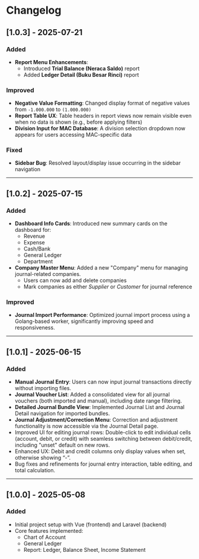 # Changelog

## [1.0.3] - 2025-07-21
### Added
- **Report Menu Enhancements**:
  - Introduced **Trial Balance (Neraca Saldo)** report
  - Added **Ledger Detail (Buku Besar Rinci)** report

### Improved
- **Negative Value Formatting**: Changed display format of negative values from `-1.000.000` to `(1.000.000)`
- **Report Table UX**: Table headers in report views now remain visible even when no data is shown (e.g., before applying filters)
- **Division Input for MAC Database**: A division selection dropdown now appears for users accessing MAC-specific data

### Fixed
- **Sidebar Bug**: Resolved layout/display issue occurring in the sidebar navigation

---

## [1.0.2] - 2025-07-15
### Added
- **Dashboard Info Cards**: Introduced new summary cards on the dashboard for:
  - Revenue
  - Expense
  - Cash/Bank
  - General Ledger
  - Department
- **Company Master Menu**: Added a new "Company" menu for managing journal-related companies.
  - Users can now add and delete companies
  - Mark companies as either *Supplier* or *Customer* for journal reference

### Improved
- **Journal Import Performance**: Optimized journal import process using a Golang-based worker, significantly improving speed and responsiveness.

---

## [1.0.1] - 2025-06-15
### Added
- **Manual Journal Entry**: Users can now input journal transactions directly without importing files.
- **Journal Voucher List**: Added a consolidated view for all journal vouchers (both imported and manual), including date range filtering.
- **Detailed Journal Bundle View**: Implemented Journal List and Journal Detail navigation for imported bundles.
- **Journal Adjustment/Correction Menu**: Correction and adjustment functionality is now accessible via the Journal Detail page.
- Improved UI for editing journal rows: Double-click to edit individual cells (account, debit, or credit) with seamless switching between debit/credit, including "unset" default on new rows.
- Enhanced UX: Debit and credit columns only display values when set, otherwise showing “-”.
- Bug fixes and refinements for journal entry interaction, table editing, and total calculation.

---

## [1.0.0] - 2025-05-08
### Added
- Initial project setup with Vue (frontend) and Laravel (backend)
- Core features implemented:
  - Chart of Account
  - General Ledger
  - Report: Ledger, Balance Sheet, Income Statement
